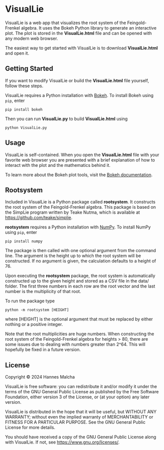 # VisualLie

VisualLie is a web app that visualizes the root system of the Feingold-Frenkel algebra.
It uses the Bokeh Python library to generate an interactive plot. The plot is stored in the 
**VisualLie.html** file and can be opened with any modern web browser. 

The easiest way to get started with VisualLie is to download **VisualLie.html** and open it.

## Getting Started
If you want to modify VisualLie or build the **VisualLie.html** file yourself, follow these steps. 

VisualLie requires a Python installation with [Bokeh](https://docs.bokeh.org/en/latest/index.html).
To install Bokeh using `pip`, enter

```
pip install bokeh
```

Then you can run **VisualLie.py** to build **VisualLie.html** using

```
python VisualLie.py
```

## Usage
VisualLie is self-contained. When you open the **VisualLie.html** file with your favorite web browser
you are presented with a brief explanation of how to interact with the plot and the mathematics behind it.

To learn more about the Bokeh plot tools, visit the
[Bokeh documentation](https://docs.bokeh.org/en/latest/docs/user_guide/interaction/tools.html).

## Rootsystem
Included in VisualLie is a Python package called **rootsystem**. It constructs the root system
of the Feingold-Frenkel algebra. This package is based on the SimpLie program written 
by Teake Nutma, which is available at https://github.com/teake/simplie.

**rootsystem** requires a Python installation with [NumPy](https://numpy.org/).
To install NumPy using `pip`, enter

```
pip install numpy
```

The package is then called with one optional argument from the command line.
The argument is the height up to which the root system will be constructed.
If no argument is given, the calculation defaults to a height of 76.

Upon executing the **rootsystem** package, the root system is automatically constructed 
up to the given height and stored as a CSV file in the data/ folder. 
The first three numbers in each row are the root vector and
the last number is the multiplicity of that root.

To run the package type

```
python -m rootsystem [HEIGHT]
```
where [HEIGHT] is the optional argument that must be replaced by either nothing
or a positive integer. 

Note that the root multiplicities are huge numbers. When constructing the
root system of the Feingold-Frenkel algebra for heights > 80, there are some issues due
to dealing with numbers greater than 2^64. This will hopefully be fixed in 
a future version.

## License
Copyright © 2024 Hannes Malcha

VisualLie is free software: you can redistribute it and/or modify
it under the terms of the GNU General Public License as published by
the Free Software Foundation, either version 3 of the License, or
(at your option) any later version.

VisualLie is distributed in the hope that it will be useful, 
but WITHOUT ANY WARRANTY; without even the implied warranty of 
MERCHANTABILITY or FITNESS FOR A PARTICULAR PURPOSE. See the 
GNU General Public License for more details.

You should have received a copy of the GNU General Public License
along with VisualLie. If not, see https://www.gnu.org/licenses/.
